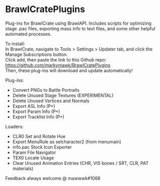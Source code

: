 # BrawlCratePlugins
Plug-ins for BrawlCrate using BrawlAPI. Includes scripts for optimizing stage .pac files, exporting mass info to text files, and some other helpful automated processes.

To install:  
In BrawlCrate, navigate to Tools > Settings > Updater tab, and click the Manage Subscriptions button.  
Click add, then paste the link to this Github repo: https://github.com/markymawk/BrawlCratePlugins  
Then, these plug-ins will download and update automatically!  

Plug-ins:
- Convert PNGs to Battle Portraits
- Delete Unused Stage Textures (EXPERIMENTAL)
- Delete Unused Vertices and Normals
- Export ASL Info (P+)
- Export Param Info (P+)
- Export Tracklist Info (P+)

Loaders:
- CLR0 Set and Rotate Hue
- Export MenuRule as selcharacter2 (from menumain)
- info.pac Stock Icon Exporter
- Param File Navigator
- TEX0 Locate Usage
- Clear Unused Animation Entries (CHR, VIS bones / SRT, CLR, PAT materials)

Feedback always welcome @ mawwwk#1068
